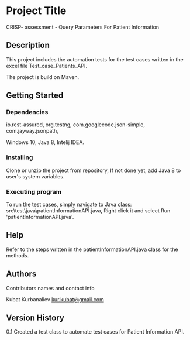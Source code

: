 # Project Title

CRISP- assessment - Query Parameters For Patient Information

## Description

This project includes the automation tests for the test cases written in the excel file Test_case_Patients_API.

The project is build on Maven.

## Getting Started

### Dependencies

io.rest-assured,
org.testng,
com.googlecode.json-simple,
com.jayway.jsonpath,

Windows 10, Java 8, Intelij IDEA.

### Installing

Clone or unzip the project from repository,
If not done yet, add Java 8 to user's system variables.

### Executing program

To run the test cases, simply navigate to Java class: src\test\java\patientInformationAPI.java,
Right click it and select Run 'patientInformationAPI.java'.

## Help

Refer to the steps written in the patientInformationAPI.java class for the methods.

## Authors

Contributors names and contact info

Kubat Kurbanaliev
kur.kubat@gmail.com

## Version History

0.1 Created a test class to automate test cases for Patient Information API.